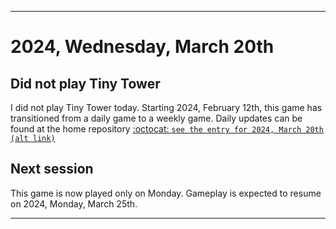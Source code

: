
***

# 2024, Wednesday, March 20th

## Did not play Tiny Tower

<!-- TODO: For each weekly entry, make sure the date is correct. The day of the week should be modified in 4 places !-->

I did not play Tiny Tower today. Starting 2024, February 12th, this game has transitioned from a daily game to a weekly game. Daily updates can be found at the home repository [:octocat: `see the entry for 2024, March 20th`](https://github.com/seanpm2001/SeansLifeArchive_Images_TinyTower/tree/master/tiny%20tower/2024/03_March/20/) [`(alt link)`](/tiny%20tower/2024/03_March/20/)

## Next session

This game is now played only on Monday. Gameplay is expected to resume on 2024, Monday, March 25th.

***
